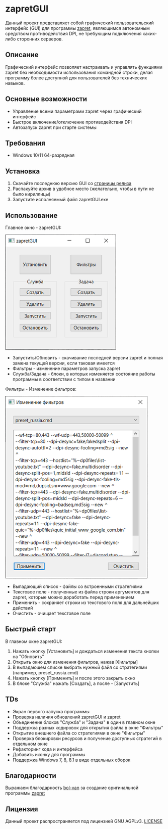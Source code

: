 # zapretGUI

Данный проект представляет собой графический пользовательский интерфейс (GUI) для программы [zapret](https://github.com/bol-van/zapret), являющимся автономным средством противодействия DPI, не требующим подключения каких-либо сторонних серверов.

## Описание

Графический интерфейс позволяет настраивать и управлять функциями zapret без необходимости использования командной строки, делая программу более доступной для пользователей без технических навыков.

## Основные возможности

- Управление всеми параметрами zapret через графический интерфейс
- Быстрое включение/отключение противодействия DPI
- Автозапуск zapret при старте системы

## Требования

- Windows 10/11 64-разрядная

## Установка

1. Скачайте последнюю версию GUI со [страницы релиза](https://github.com/noperezoso/zapretGUI/releases/latest)
2. Распакуйте архив в удобное место (желательно, чтобы в пути не было кириллицы)
3. Запустите исполняемый файл zapretGUI.exe

## Использование

Главное окно - zapretGUI:

![zapretGUI](media/main_window.png)

- Запустить/Обновить - скачивание последней версии zapret и полная замена текущей версии, если таковая имеется
- Фильтры - изменение параметров запуска zapret
- Служба/Задача - блоки, в которых изменяется состояние работы программы в соответствии с типом в названии

Фильтры - Изменение фильтров:

![Изменение фильтров](media/filters_window.png)

- Выпадающий список - файлы со встроенными стратегиями
- Текстовое поле - полученные из файла строки аргументов для zapret, которые можно доработать перед применением
- Применить - сохраняет строки из текстового поля для дальнейших действий
- Очистить - очищает текстовое поле

## Быстрый старт

В главном окне zapretGUI:
1. Нажать кнопку [Установить] и дождаться изменения текста кнопки на "Обновить"
2. Открыть окно для изменения фильтров, нажав [Фильтры]
3. В выпадающем списке выбрать нужный файл со стратегиями (например, preset_russia.cmd)
4. Нажать кнопку [Применить] и после этого закрыть окно
5. В блоке "Служба" нажать [Создать], а после - [Запустить]

## TDs
- Экран первого запуска программы
- Проверка наличия обновлений zapretGUI и zapret
- Объединение блоков "Служба" и "Задача" в один в главном окне
- Поддержка разных кодировок для открытия файла в окне "Фильтры"
- Открытие внешнего файла со стратегиями в окне "Фильтры"
- Проверка блокировки ресурсов и получение доступных стратегий в отдельном окне
- Рефакторинг кода и интерфейса
- Добавить иконку для программы
- Поддержка Windows 7, 8, 8.1 в виде отдельных сборок

## Благодарности

Выражаем благодарность [bol-van](https://github.com/bol-van) за создание оригинальной программы [zapret](https://github.com/bol-van/zapret)

## Лицензия

Данный проект распространяется под лицензией GNU AGPLv3. [LICENSE](https://github.com/noperezoso/zapretGUI/blob/main/LICENSE)
